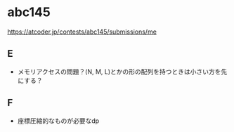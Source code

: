 # abc145

https://atcoder.jp/contests/abc145/submissions/me

## E

- メモリアクセスの問題？(N, M, L)とかの形の配列を持つときは小さい方を先にする？

## F

- 座標圧縮的なものが必要なdp

